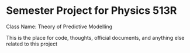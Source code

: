 # Semester Project for Physics 513R
Class Name: Theory of Predictive Modelling

This is the place for code, thoughts, official documents, and anything else related to this project
